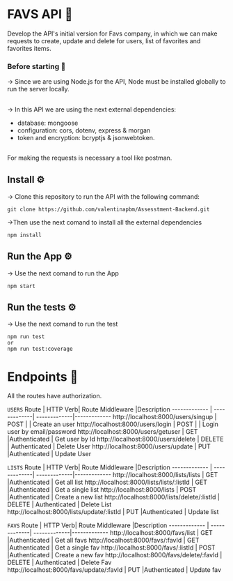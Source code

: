 # FAVS API 📑
Develop the API's initial version for Favs company, in which we can make requests to create, update and delete for users, list of favorites and favorites items.

### Before starting 🚨
→ Since we are using Node.js for the API, Node must be installed globally to run the server locally.
 ## 
→ In this API we are using the next external dependencies: 
* database: mongoose
* configuration: cors, dotenv, express & morgan
* token and encryption: bcryptjs & jsonwebtoken. 
 ## 
For making the requests is necessary a tool like postman.

## Install ⚙️
→ Clone this repository to run the API with the following command:
```
git clone https://github.com/valentinapbm/Assesstment-Backend.git
```
→Then use the next comand to install all the external dependencies
```
npm install
```
## Run the App ⚙️
→ Use the next comand to run the App
```
npm start
```
## Run the tests ⚙️
→ Use the next comand to run the test
```
npm run test
or
npm run test:coverage
```
# Endpoints 📍
All the routes have authorization.

`USERS`
Route         | HTTP Verb| Route Middleware        |Description
------------- | -------------| -------------|-------------
http://localhost:8000/users/singup  | POST |  | Create an user
http://localhost:8000/users/login  | POST |  | Login user by email/password
http://localhost:8000/users/getuser  | GET |Authenticated  | Get user by Id
http://localhost:8000/users/delete | DELETE | Authenticated  | Delete User
http://localhost:8000/users/update | PUT |Authenticated  | Update User

`LISTS`
Route         | HTTP Verb| Route Middleware        |Description
------------- | -------------| -------------|-------------
http://localhost:8000/lists/lists  | GET |Authenticated  | Get all list
http://localhost:8000/lists/lists/:listId  | GET |Authenticated  | Get a single list
http://localhost:8000/lists  | POST |Authenticated  | Create a new list
http://localhost:8000/lists/delete/:listId | DELETE | Authenticated  | Delete List
http://localhost:8000/lists/update/:listId | PUT |Authenticated  | Update list

`FAVS`
Route         | HTTP Verb| Route Middleware        |Description
------------- | -------------| -------------|-------------
http://localhost:8000/favs/list  | GET |Authenticated  | Get all favs
http://localhost:8000/favs/:favId  | GET |Authenticated  | Get a single fav
http://localhost:8000/favs/:listId | POST |Authenticated  | Create a new fav
http://localhost:8000/favs/delete/:favId | DELETE | Authenticated  | Delete Fav
http://localhost:8000/favs/update/:favId | PUT |Authenticated  | Update fav

